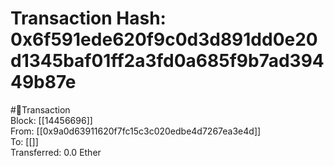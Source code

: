 
Transaction Hash: 0x6f591ede620f9c0d3d891dd0e20d1345baf01ff2a3fd0a685f9b7ad39449b87e
====================================================================================
  
#💸Transaction  
Block: [[14456696]]  
From: [[0x9a0d63911620f7fc15c3c020edbe4d7267ea3e4d]]  
To: [[]]  
Transferred: 0.0 Ether